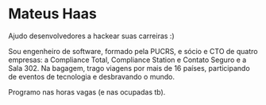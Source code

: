# Mateus Haas

Ajudo desenvolvedores a hackear suas carreiras :)

Sou engenheiro de software, formado pela PUCRS, e sócio e CTO de quatro empresas: a Compliance Total, Compliance Station e Contato Seguro e a Sala 302. Na bagagem, trago viagens por mais de 16 países, participando de eventos de tecnologia e desbravando o mundo.

Programo nas horas vagas (e nas ocupadas tb).
